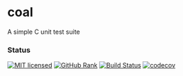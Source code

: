 # coal
A simple C unit test suite

### Status

[![MIT licensed](https://img.shields.io/github/license/vndmtrx/libadt.svg)](https://github.com/vndmtrx/libadt/blob/master/LICENSE)
[![GitHub Rank](https://reporank.com/vndmtrx/libadt)](https://reporank.com)
[![Build Status](https://travis-ci.org/vndmtrx/libadt.svg?branch=master)](https://travis-ci.org/vndmtrx/libadt)
[![codecov](https://img.shields.io/codecov/c/github/vndmtrx/libadt.svg)](https://codecov.io/gh/vndmtrx/libadt)
